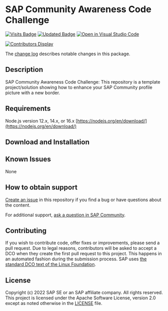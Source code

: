 # SAP Community Awareness Code Challenge

<!--- Register repository https://api.reuse.software/register, then add REUSE badge:
[![REUSE status](https://api.reuse.software/badge/github.com/SAP-samples/sap-community-awareness-code-challenge)](https://api.reuse.software/info/github.com/SAP-samples/sap-community-awareness-code-challenge)
-->

[![Visits Badge](https://badges.pufler.dev/visits/SAP-samples/sap-community-awareness-code-challenge)](https://badges.pufler.dev)
[![Updated Badge](https://badges.pufler.dev/updated/SAP-samples/sap-community-awareness-code-challenge)](https://badges.pufler.dev)
[![Open in Visual Studio Code](https://open.vscode.dev/badges/open-in-vscode.svg)](https://open.vscode.dev/SAP-samples/sap-community-awareness-code-challenge)

[![Contributors Display](https://badges.pufler.dev/contributors/SAP-samples/sap-community-awareness-code-challenge?size=50&padding=5&bots=false)](https://badges.pufler.dev)

The [change log](https://github.com/SAP-samples/sap-community-awareness-code-challenge/CHANGELOG.md) describes notable changes in this package.

## Description

SAP Community Awareness Code Challenge: This repository is a template project/solution showing how to enhance your SAP Community profile picture with a new border.

## Requirements

Node.js version 12.x, 14.x, or 16.x [https://nodejs.org/en/download/](https://nodejs.org/en/download/)

## Download and Installation

## Known Issues

None

## How to obtain support

[Create an issue](https://github.com/SAP-samples/sap-community-awareness-code-challenge/issues) in this repository if you find a bug or have questions about the content.

For additional support, [ask a question in SAP Community](https://answers.sap.com/questions/ask.html).

## Contributing

If you wish to contribute code, offer fixes or improvements, please send a pull request. Due to legal reasons, contributors will be asked to accept a DCO when they create the first pull request to this project. This happens in an automated fashion during the submission process. SAP uses [the standard DCO text of the Linux Foundation](https://developercertificate.org/).

## License

Copyright (c) 2022 SAP SE or an SAP affiliate company. All rights reserved. This project is licensed under the Apache Software License, version 2.0 except as noted otherwise in the [LICENSE](https://github.com/SAP-samples/sap-community-awareness-code-challenge/blob/main/LICENSES/Apache-2.0.txt) file.
